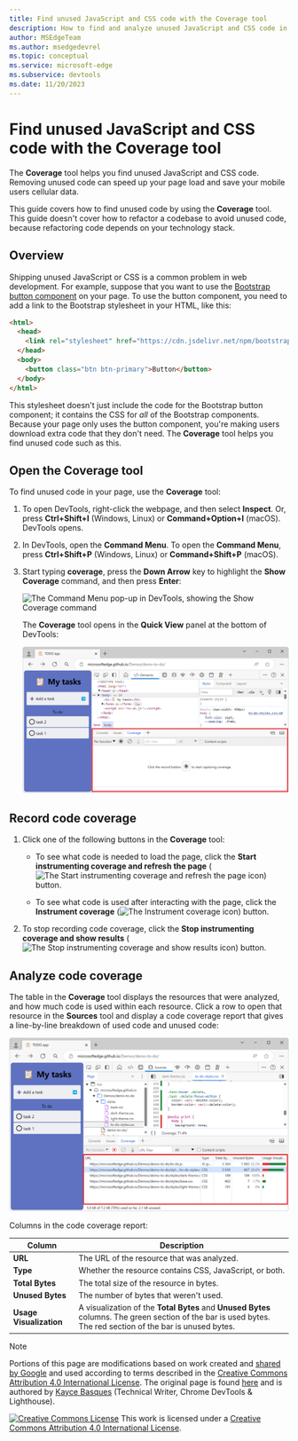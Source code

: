 ```yaml
---
title: Find unused JavaScript and CSS code with the Coverage tool
description: How to find and analyze unused JavaScript and CSS code in Microsoft Edge DevTools.
author: MSEdgeTeam
ms.author: msedgedevrel
ms.topic: conceptual
ms.service: microsoft-edge
ms.subservice: devtools
ms.date: 11/20/2023
---
```

<!-- Copyright Kayce Basques

   Licensed under the Apache License, Version 2.0 (the "License");
   you may not use this file except in compliance with the License.
   You may obtain a copy of the License at

       https://www.apache.org/licenses/LICENSE-2.0

   Unless required by applicable law or agreed to in writing, software
   distributed under the License is distributed on an "AS IS" BASIS,
   WITHOUT WARRANTIES OR CONDITIONS OF ANY KIND, either express or implied.
   See the License for the specific language governing permissions and
   limitations under the License.  -->
# Find unused JavaScript and CSS code with the Coverage tool

The **Coverage** tool helps you find unused JavaScript and CSS code.  Removing unused code can speed up your page load and save your mobile users cellular data.

This guide covers how to find unused code by using the **Coverage** tool. This guide doesn't cover how to refactor a codebase to avoid unused code, because refactoring code depends on your technology stack.


<!-- ====================================================================== -->
## Overview

Shipping unused JavaScript or CSS is a common problem in web development.  For example, suppose that you want to use the [Bootstrap button component](https://getbootstrap.com/docs/4.3/components/buttons) on your page.  To use the button component, you need to add a link to the Bootstrap stylesheet in your HTML, like this:

```html
<html>
  <head>
    <link rel="stylesheet" href="https://cdn.jsdelivr.net/npm/bootstrap@5.3.2/dist/css/bootstrap.min.css">
  </head>
  <body>
    <button class="btn btn-primary">Button</button>
  </body>
</html>
```

This stylesheet doesn't just include the code for the Bootstrap button component; it contains the CSS for _all_ of the Bootstrap components.  Because your page only uses the button component, you're making users download extra code that they don't need.  The **Coverage** tool helps you find unused code such as this.


<!-- ====================================================================== -->
## Open the Coverage tool

To find unused code in your page, use the **Coverage** tool:

1. To open DevTools, right-click the webpage, and then select **Inspect**.  Or, press **Ctrl+Shift+I** (Windows, Linux) or **Command+Option+I** (macOS).  DevTools opens.

1. In DevTools, open the **Command Menu**. To open the **Command Menu**, press **Ctrl+Shift+P** (Windows, Linux) or **Command+Shift+P** (macOS).

1. Start typing **coverage**, press the **Down Arrow** key to highlight the **Show Coverage** command, and then press **Enter**:

   ![The Command Menu pop-up in DevTools, showing the Show Coverage command](./index-images/command-menu-show-coverage.png)

   The **Coverage** tool opens in the **Quick View** panel at the bottom of DevTools:

   ![The Coverage tool](./index-images/coverage-console-quick-view-coverage-empty.png)


<!-- ====================================================================== -->
## Record code coverage

1. Click one of the following buttons in the **Coverage** tool:

   *  To see what code is needed to load the page, click the **Start instrumenting coverage and refresh the page** (![The Start instrumenting coverage and refresh the page icon](./index-images/reload-icon.png)) button.

   *  To see what code is used after interacting with the page, click the **Instrument coverage** (![The Instrument coverage icon](./index-images/record-icon.png)) button.

1. To stop recording code coverage, click the **Stop instrumenting coverage and show results** (![The Stop instrumenting coverage and show results icon](./index-images/stop-icon.png)) button.


<!-- ====================================================================== -->
## Analyze code coverage

The table in the **Coverage** tool displays the resources that were analyzed, and how much code is used within each resource.  Click a row to open that resource in the **Sources** tool and display a code coverage report that gives a line-by-line breakdown of used code and unused code:

![A code coverage report](./index-images/coverage-sources-resource-quick-view-coverage-selected.png)

Columns in the code coverage report:

| Column | Description |
| --- | --- |
| **URL** | The URL of the resource that was analyzed. |
| **Type** | Whether the resource contains CSS, JavaScript, or both. |
| **Total Bytes** | The total size of the resource in bytes. |
| **Unused Bytes** | The number of bytes that weren't used. |
| **Usage Visualization** | A visualization of the **Total Bytes** and **Unused Bytes** columns.  The green section of the bar is used bytes.  The red section of the bar is unused bytes. |


<!-- ====================================================================== -->
> [!NOTE]
> Portions of this page are modifications based on work created and [shared by Google](https://developers.google.com/terms/site-policies) and used according to terms described in the [Creative Commons Attribution 4.0 International License](https://creativecommons.org/licenses/by/4.0).
> The original page is found [here](https://developer.chrome.com/docs/devtools/coverage/) and is authored by [Kayce Basques](https://developers.google.com/web/resources/contributors#kayce-basques) (Technical Writer, Chrome DevTools \& Lighthouse).

[![Creative Commons License](../../media/cc-logo/88x31.png)](https://creativecommons.org/licenses/by/4.0)
This work is licensed under a [Creative Commons Attribution 4.0 International License](https://creativecommons.org/licenses/by/4.0).
